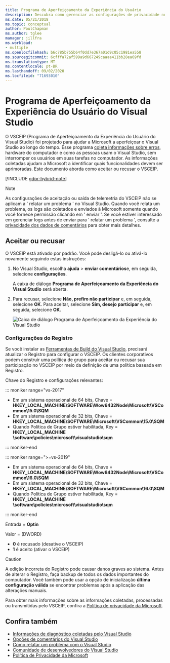 ```yaml
---
title: Programa de Aperfeiçoamento da Experiência do Usuário
description: Descubra como gerenciar as configurações de privacidade no Visual Studio.
ms.date: 05/21/2018
ms.topic: conceptual
author: PoulChapman
ms.author: tglee
manager: jillfra
ms.workload:
- multiple
ms.openlocfilehash: b6c785b755b64f0dd7e367a01d9c05c1981ea558
ms.sourcegitcommit: 6cfffa72af599a9d667249caaaa411bb28ea69fd
ms.translationtype: MT
ms.contentlocale: pt-BR
ms.lasthandoff: 09/02/2020
ms.locfileid: "71693010"
---
```

# <a name="visual-studio-customer-experience-improvement-program"></a>Programa de Aperfeiçoamento da Experiência do Usuário do Visual Studio

O VSCEIP (Programa de Aperfeiçoamento da Experiência do Usuário do Visual Studio) foi projetado para ajudar a Microsoft a aperfeiçoar o Visual Studio ao longo do tempo. Esse programa [coleta informações sobre erros](../ide/diagnostic-data-collection.md), hardware do computador e como as pessoas usam o Visual Studio, sem interromper os usuários em suas tarefas no computador. As informações coletadas ajudam a Microsoft a identificar quais funcionalidades devem ser aprimoradas. Este documento aborda como aceitar ou recusar o VSCEIP.

[!INCLUDE [gdpr-hybrid-note](../misc/includes/gdpr-hybrid-note.md)]
> [!NOTE]
> As configurações de aceitação ou saída de telemetria do VSCEIP não se aplicam a ' relatar um problema ' no Visual Studio. Quando você relata um problema, os logs são coletados e enviados à Microsoft somente quando você fornece permissão clicando em ' enviar '. Se você estiver interessado em gerenciar logs antes de enviar para ' relatar um problema ', consulte a [privacidade dos dados de comentários](./developer-community-privacy.md) para obter mais detalhes.

## <a name="opt-in-or-out"></a>Aceitar ou recusar

O VSCEIP está ativado por padrão. Você pode desligá-lo ou ativá-lo novamente seguindo estas instruções:

1. No Visual Studio, escolha **ajuda**  >  **enviar comentários**e, em seguida, selecione **configurações**.

   A caixa de diálogo **Programa de Aperfeiçoamento da Experiência do Visual Studio** será aberta.

1. Para recusar, selecione **Não, prefiro não participar** e, em seguida, selecione **OK**. Para aceitar, selecione **Sim, desejo participar** e, em seguida, selecione **OK**.

   ![Caixa de diálogo Programa de Aperfeiçoamento da Experiência do Visual Studio](media/experience-improvement-program.png)

### <a name="registry-settings"></a>Configurações do Registro

Se você instalar as [Ferramentas de Build do Visual Studio](https://visualstudio.microsoft.com/downloads/#build-tools-for-visual-studio-2017), precisará atualizar o Registro para configurar o VSCEIP. Os clientes corporativos podem construir uma política de grupo para aceitar ou recusar sua participação no VSCEIP por meio da definição de uma política baseada em Registro.

Chave do Registro e configurações relevantes:

::: moniker range="vs-2017"

- Em um sistema operacional de 64 bits, Chave = **HKEY_LOCAL_MACHINE\SOFTWARE\Wow6432Node\Microsoft\VSCommon\15.0\SQM**
- Em um sistema operacional de 32 bits, Chave = **HKEY_LOCAL_MACHINE\SOFTWARE\Microsoft\VSCommon\15.0\SQM**
- Quando Política de Grupo estiver habilitada, Key = **HKEY_LOCAL_MACHINE \software\policies\microsoft\visualstudio\sqm**

::: moniker-end

::: moniker range=">=vs-2019"

- Em um sistema operacional de 64 bits, Chave = **HKEY_LOCAL_MACHINE\SOFTWARE\Wow6432Node\Microsoft\VSCommon\16.0\SQM**
- Em um sistema operacional de 32 bits, Chave = **HKEY_LOCAL_MACHINE\SOFTWARE\Microsoft\VSCommon\16.0\SQM**
- Quando Política de Grupo estiver habilitada, Key = **HKEY_LOCAL_MACHINE \software\policies\microsoft\visualstudio\sqm**

::: moniker-end

Entrada = **Optin**

Valor = (DWORD)

- **0** é recusado (desative o VSCEIP)
- **1** é aceito (ativar o VSCEIP)

> [!CAUTION]
> A edição incorreta do Registro pode causar danos graves ao sistema. Antes de alterar o Registro, faça backup de todos os dados importantes do computador. Você também pode usar a opção de inicialização **última configuração válida** se encontrar problemas após a aplicação das alterações manuais.

Para obter mais informações sobre as informações coletadas, processadas ou transmitidas pelo VSCEIP, confira a [Política de privacidade da Microsoft](https://privacy.microsoft.com/privacystatement).

## <a name="see-also"></a>Confira também

* [Informações de diagnóstico coletadas pelo Visual Studio](diagnostic-data-collection.md)
* [Opções de comentários do Visual Studio](../ide/feedback-options.md)
* [Como relatar um problema com o Visual Studio](../ide/how-to-report-a-problem-with-visual-studio.md)
* [Comunidade de desenvolvedores do Visual Studio](https://developercommunity.visualstudio.com/)
* [Política de Privacidade da Microsoft](https://privacy.microsoft.com/privacystatement)
